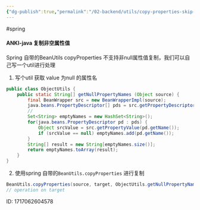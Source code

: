 ```yaml
---
{"dg-publish":true,"permalink":"/02-backend/utils/copy-properties-skip-null/","created":"2024-05-30T22:52:49.337+08:00","updated":"2024-05-30T17:50:04.000+08:00"}
---
```


#spring 
#### ANKI-java 复制非空属性值
Spring 自带的BeanUtils copyProperties 不支持非null属性值复制，我们可以自己写一个util进行处理
1. 写个util 获取 value 为null 的属性名
```java
public class ObjectUtils {
    public static String[] getNullPropertyNames (Object source) {
        final BeanWrapper src = new BeanWrapperImpl(source);
        java.beans.PropertyDescriptor[] pds = src.getPropertyDescriptors();
		//
        Set<String> emptyNames = new HashSet<String>();
        for(java.beans.PropertyDescriptor pd : pds) {
            Object srcValue = src.getPropertyValue(pd.getName());
            if (srcValue == null) emptyNames.add(pd.getName());
        }
        String[] result = new String[emptyNames.size()];
        return emptyNames.toArray(result);
    }
}
```
2. 使用spring 自带的`BeanUtils.copyProperties` 进行复制
```java
BeanUtils.copyProperties(source, target, ObjectUtils.getNullPropertyNames(source));
// operation on target
```
ID: 1717062604578

